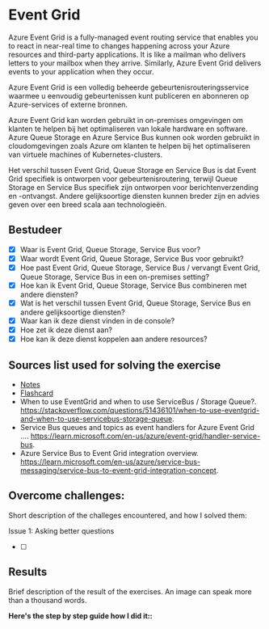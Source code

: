 # Event Grid

Azure Event Grid is a fully-managed event routing service that enables you to react in near-real time to changes happening across your Azure resources and third-party applications. It is like a mailman who delivers letters to your mailbox when they arrive. Similarly, Azure Event Grid delivers events to your application when they occur.

Azure Event Grid is een volledig beheerde gebeurtenisrouteringsservice waarmee u eenvoudig gebeurtenissen kunt publiceren en abonneren op Azure-services of externe bronnen.

Azure Event Grid kan worden gebruikt in on-premises omgevingen om klanten te helpen bij het optimaliseren van lokale hardware en software. Azure Queue Storage en Azure Service Bus kunnen ook worden gebruikt in cloudomgevingen zoals Azure om klanten te helpen bij het optimaliseren van virtuele machines of Kubernetes-clusters.

Het verschil tussen Event Grid, Queue Storage en Service Bus is dat Event Grid specifiek is ontworpen voor gebeurtenisroutering, terwijl Queue Storage en Service Bus specifiek zijn ontworpen voor berichtenverzending en -ontvangst. Andere gelijksoortige diensten kunnen breder zijn en advies geven over een breed scala aan technologieën.

## Bestudeer

- [x] Waar is Event Grid, Queue Storage, Service Bus voor?
- [x] Waar wordt Event Grid, Queue Storage, Service Bus voor gebruikt?
- [x] Hoe past Event Grid, Queue Storage, Service Bus / vervangt Event Grid, Queue Storage, Service Bus in een on-premises setting?
- [x] Hoe kan ik Event Grid, Queue Storage, Service Bus combineren met andere diensten?
- [x] Wat is het verschil tussen Event Grid, Queue Storage, Service Bus en andere gelijksoortige diensten?
- [x] Waar kan ik deze dienst vinden in de console?
- [x] Hoe zet ik deze dienst aan?
- [x] Hoe kan ik deze dienst koppelen aan andere resources?

## Sources list used for solving the exercise

- [Notes]()
- [Flashcard]()
- When to use EventGrid and when to use ServiceBus / Storage Queue?. https://stackoverflow.com/questions/51436101/when-to-use-eventgrid-and-when-to-use-servicebus-storage-queue.
- Service Bus queues and topics as event handlers for Azure Event Grid .... https://learn.microsoft.com/en-us/azure/event-grid/handler-service-bus.
- Azure Service Bus to Event Grid integration overview. https://learn.microsoft.com/en-us/azure/service-bus-messaging/service-bus-to-event-grid-integration-concept.

## Overcome challenges:

Short description of the challeges encountered, and how I solved them:

Issue 1: Asking better questions

- [ ]

## Results

Brief description of the result of the exercises. An image can speak more than a thousand words.

**Here's the step by step guide how I did it::**
